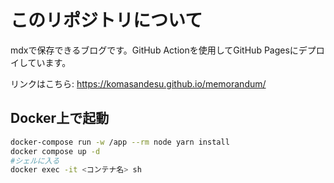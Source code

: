 # このリポジトリについて

mdxで保存できるブログです。GitHub Actionを使用してGitHub Pagesにデプロイしています。

リンクはこちら: <https://komasandesu.github.io/memorandum/>

## Docker上で起動

```bash
docker-compose run -w /app --rm node yarn install
docker compose up -d
#シェルに入る
docker exec -it <コンテナ名> sh
```
